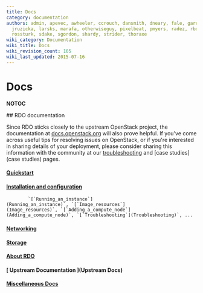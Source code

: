 ```yaml
---
title: Docs
category: documentation
authors: admin, apevec, awheeler, ccrouch, dansmith, dneary, fale, garrett, jlibosva,
  jruzicka, larsks, marafa, otherwiseguy, pixelbeat, pmyers, radez, rbowen, rkukura,
  rossturk, sdake, sgordon, shardy, strider, thoraxe
wiki_category: Documentation
wiki_title: Docs
wiki_revision_count: 105
wiki_last_updated: 2015-07-16
---
```


# Docs

__NOTOC__

<div class="row">
<div class="offset1 span10">
## RDO documentation

Since RDO sticks closely to the upstream OpenStack project, the documentation at [docs.openstack.org](http://docs.openstack.org) will also prove helpful. If you've come across useful tips for resolving issues on OpenStack, or if you're interested in sharing details of your deployment, please consider sharing this information with the community at our [troubleshooting](troubleshooting) and [case studies](case studies) pages.

#### [Quickstart](Quickstart)

#### [ Installation and configuration](Install)

            `[`Running_an_instance`](Running_an_instance)`, `[`Image_resources`](Image_resources)`, `[`Adding_a_compute_node`](Adding_a_compute_node)`, `[`Troubleshooting`](Troubleshooting)`, ...

#### [ Networking ](Docs/Networking)

#### [ Storage ](Docs/Storage)

#### [ About RDO ](Docs/About)

#### [ Upstream Documentation ](Upstream Docs)

#### [ Miscellaneous Docs ](Docs/Misc)

</div>
</div>
<Category:Documentation>
